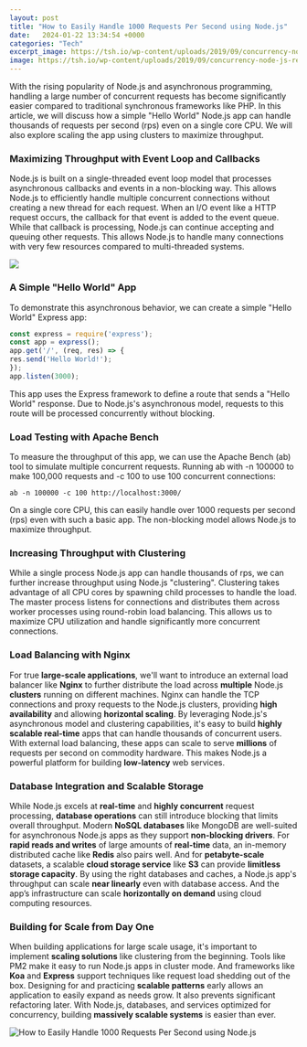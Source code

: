 ```yaml
---
layout: post
title: "How to Easily Handle 1000 Requests Per Second using Node.js"
date:   2024-01-22 13:34:54 +0000
categories: "Tech"
excerpt_image: https://tsh.io/wp-content/uploads/2019/09/concurrency-node-js-requests-per-second.png
image: https://tsh.io/wp-content/uploads/2019/09/concurrency-node-js-requests-per-second.png
---
```


With the rising popularity of Node.js and asynchronous programming, handling a large number of concurrent requests has become significantly easier compared to traditional synchronous frameworks like PHP. In this article, we will discuss how a simple "Hello World" Node.js app can handle thousands of requests per second (rps) even on a single core CPU. We will also explore scaling the app using clusters to maximize throughput.
### Maximizing Throughput with Event Loop and Callbacks 
Node.js is built on a single-threaded event loop model that processes asynchronous callbacks and events in a non-blocking way. This allows Node.js to efficiently handle multiple concurrent connections without creating a new thread for each request. When an I/O event like a HTTP request occurs, the callback for that event is added to the event queue. While that callback is processing, Node.js can continue accepting and queuing other requests. This allows Node.js to handle many connections with very few resources compared to multi-threaded systems.

![](https://i.stack.imgur.com/Gfhc4.png)
### A Simple "Hello World" App 
To demonstrate this asynchronous behavior, we can create a simple "Hello World" Express app:
```js
const express = require('express');
const app = express();
app.get('/', (req, res) => {
res.send('Hello World!');
});
app.listen(3000);
```
This app uses the Express framework to define a route that sends a "Hello World" response. Due to Node.js's asynchronous model, requests to this route will be processed concurrently without blocking.
### Load Testing with Apache Bench
To measure the throughput of this app, we can use the Apache Bench (ab) tool to simulate multiple concurrent requests. Running ab with -n 100000 to make 100,000 requests and -c 100 to use 100 concurrent connections:
```
ab -n 100000 -c 100 http://localhost:3000/
```
On a single core CPU, this can easily handle over 1000 requests per second (rps) even with such a basic app. The non-blocking model allows Node.js to maximize throughput.
### Increasing Throughput with Clustering
While a single process Node.js app can handle thousands of rps, we can further increase throughput using Node.js "clustering". Clustering takes advantage of all CPU cores by spawning child processes to handle the load. 
The master process listens for connections and distributes them across worker processes using round-robin load balancing. This allows us to maximize CPU utilization and handle significantly more concurrent connections.
### Load Balancing with Nginx
For true **large-scale applications**, we'll want to introduce an external load balancer like **Nginx** to further distribute the load across **multiple** Node.js **clusters** running on different machines. Nginx can handle the TCP connections and proxy requests to the Node.js clusters, providing **high availability** and allowing **horizontal scaling**.
By leveraging Node.js's asynchronous model and clustering capabilities, it's easy to build **highly scalable real-time** apps that can handle thousands of concurrent users. With external load balancing, these apps can scale to serve **millions** of requests per second on commodity hardware. This makes Node.js a powerful platform for building **low-latency** web services.
### Database Integration and Scalable Storage
While Node.js excels at **real-time** and **highly concurrent** request processing, **database operations** can still introduce blocking that limits overall throughput. Modern **NoSQL databases** like MongoDB are well-suited for asynchronous Node.js apps as they support **non-blocking drivers**. 
For **rapid reads and writes** of large amounts of **real-time** data, an in-memory distributed cache like **Redis** also pairs well. And for **petabyte-scale** datasets, a scalable **cloud storage service** like **S3** can provide **limitless storage capacity**.
By using the right databases and caches, a Node.js app's throughput can scale **near linearly** even with database access. And the app’s infrastructure can scale **horizontally on demand** using cloud computing resources.
### Building for Scale from Day One
When building applications for large scale usage, it's important to implement **scaling solutions** like clustering from the beginning. Tools like PM2 make it easy to run Node.js apps in cluster mode. And frameworks like **Koa** and **Express** support techniques like request load shedding out of the box.
Designing for and practicing **scalable patterns** early allows an application to easily expand as needs grow. It also prevents significant refactoring later. With Node.js, databases, and services optimized for concurrency, building **massively scalable systems** is easier than ever.

 ![How to Easily Handle 1000 Requests Per Second using Node.js](https://tsh.io/wp-content/uploads/2019/09/concurrency-node-js-requests-per-second.png)
